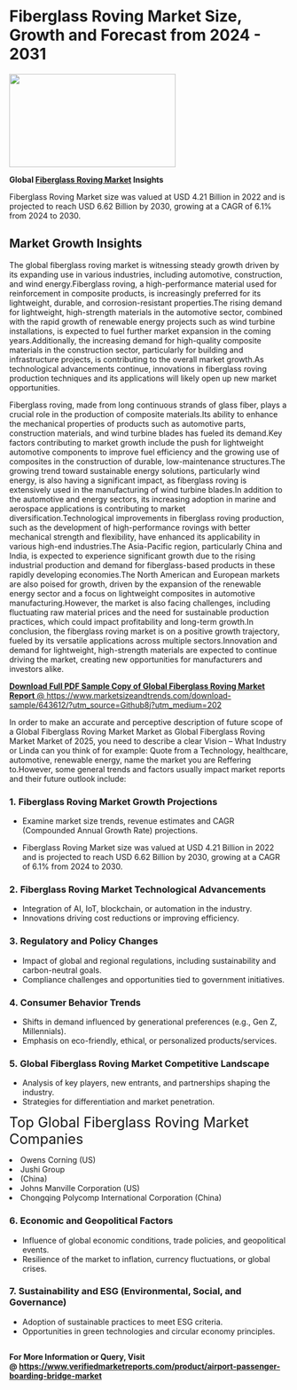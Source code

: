 <H1>Fiberglass Roving Market Size, Growth and Forecast from 2024 - 2031</H1><img class="aligncenter size-medium wp-image-584254" src="https://thirdeyenews.in/wp-content/uploads/2024/09/Global-Market-Research-300x168.jpeg" alt="" width="300" height="168" /><p><strong>Global&nbsp;<a href="https://www.marketsizeandtrends.com/download-sample/643612/?utm_source=Github8j?utm_medium=202">Fiberglass Roving Market</a> Insights</strong></p><p>Fiberglass Roving Market size was valued at USD 4.21 Billion in 2022 and is projected to reach USD 6.62 Billion by 2030, growing at a CAGR of 6.1% from 2024 to 2030.</p><p><h2>Market Growth Insights</h2> <p>The global fiberglass roving market is witnessing steady growth driven by its expanding use in various industries, including automotive, construction, and wind energy.Fiberglass roving, a high-performance material used for reinforcement in composite products, is increasingly preferred for its lightweight, durable, and corrosion-resistant properties.The rising demand for lightweight, high-strength materials in the automotive sector, combined with the rapid growth of renewable energy projects such as wind turbine installations, is expected to fuel further market expansion in the coming years.Additionally, the increasing demand for high-quality composite materials in the construction sector, particularly for building and infrastructure projects, is contributing to the overall market growth.As technological advancements continue, innovations in fiberglass roving production techniques and its applications will likely open up new market opportunities.</p> <p><a href="sample_link_here"></a></p> <p>Fiberglass roving, made from long continuous strands of glass fiber, plays a crucial role in the production of composite materials.Its ability to enhance the mechanical properties of products such as automotive parts, construction materials, and wind turbine blades has fueled its demand.Key factors contributing to market growth include the push for lightweight automotive components to improve fuel efficiency and the growing use of composites in the construction of durable, low-maintenance structures.The growing trend toward sustainable energy solutions, particularly wind energy, is also having a significant impact, as fiberglass roving is extensively used in the manufacturing of wind turbine blades.In addition to the automotive and energy sectors, its increasing adoption in marine and aerospace applications is contributing to market diversification.Technological improvements in fiberglass roving production, such as the development of high-performance rovings with better mechanical strength and flexibility, have enhanced its applicability in various high-end industries.The Asia-Pacific region, particularly China and India, is expected to experience significant growth due to the rising industrial production and demand for fiberglass-based products in these rapidly developing economies.The North American and European markets are also poised for growth, driven by the expansion of the renewable energy sector and a focus on lightweight composites in automotive manufacturing.However, the market is also facing challenges, including fluctuating raw material prices and the need for sustainable production practices, which could impact profitability and long-term growth.In conclusion, the fiberglass roving market is on a positive growth trajectory, fueled by its versatile applications across multiple sectors.Innovation and demand for lightweight, high-strength materials are expected to continue driving the market, creating new opportunities for manufacturers and investors alike.</p> <p><a href="get_more_info_link_here"></p><p><span class=""><strong>Download Full PDF Sample Copy of Global Fiberglass Roving Market Report</strong> @ <a href="https://www.marketsizeandtrends.com/download-sample/643612/?utm_source=Github8j?utm_medium=202" target="_blank">https://www.marketsizeandtrends.com/download-sample/643612/?utm_source=Github8j?utm_medium=202</a></span></p><p>In order to make an accurate and perceptive description of future scope of a Global&nbsp;Fiberglass Roving Market Market as Global&nbsp;Fiberglass Roving Market Market of 2025, you need to describe a clear Vision &ndash; What Industry or Linda can you think of for example: Quote from a Technology, healthcare, automotive, renewable energy, name the market you are Reffering to.However, some general trends and factors usually impact market reports and their future outlook include:</p><h3>1.&nbsp;<strong>Fiberglass Roving Market Growth Projections</strong></h3><ul><li>Examine market size trends, revenue estimates and CAGR (Compounded Annual Growth Rate) projections.</li><li><p>Fiberglass Roving Market size was valued at USD 4.21 Billion in 2022 and is projected to reach USD 6.62 Billion by 2030, growing at a CAGR of 6.1% from 2024 to 2030.</p></li></ul><h3>2.&nbsp;<strong>Fiberglass Roving Market Technological Advancements</strong></h3><ul><li>Integration of AI, IoT, blockchain, or automation in the industry.</li><li>Innovations driving cost reductions or improving efficiency.</li></ul><h3>3.&nbsp;<strong>Regulatory and Policy Changes</strong></h3><ul><li>Impact of global and regional regulations, including sustainability and carbon-neutral goals.</li><li>Compliance challenges and opportunities tied to government initiatives.</li></ul><h3>4.&nbsp;<strong>Consumer Behavior Trends</strong></h3><ul><li>Shifts in demand influenced by generational preferences (e.g., Gen Z, Millennials).</li><li>Emphasis on eco-friendly, ethical, or personalized products/services.</li></ul><h3>5.&nbsp;<strong>Global Fiberglass Roving Market Competitive Landscape</strong></h3><ul><li>Analysis of key players, new entrants, and partnerships shaping the industry.</li><li>Strategies for differentiation and market penetration.</li></ul><p data-pm-slice="1 1 []"><span style="color: inherit; font-family: inherit; font-size: 25px;">Top Global Fiberglass Roving Market Companies</span></p><div class="" data-test-id=""><p><li>Owens Corning (US)</li><li> Jushi Group</li><li> (China)</li><li> Johns Manville Corporation (US)</li><li> Chongqing Polycomp International Corporation (China)</li></p></div><h3>6.&nbsp;<strong>Economic and Geopolitical Factors</strong></h3><ul><li>Influence of global economic conditions, trade policies, and geopolitical events.</li><li>Resilience of the market to inflation, currency fluctuations, or global crises.</li></ul><h3>7.&nbsp;<strong>Sustainability and ESG (Environmental, Social, and Governance)</strong></h3><ul><li>Adoption of sustainable practices to meet ESG criteria.</li><li>Opportunities in green technologies and circular economy principles.</li></ul><h2><strong style="font-size: 14px;">For More Information or Query, Visit @&nbsp;</strong><a style="background-color: #ffffff; font-size: 14px;" href="https://www.marketsizeandtrends.com/report/fiberglass-roving-market/" target="_blank">https://www.verifiedmarketreports.com/product/airport-passenger-boarding-bridge-market</a></h2>